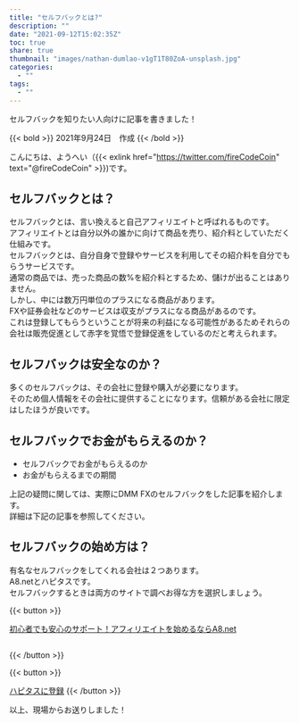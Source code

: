 ```yaml
---
title: "セルフバックとは?"
description: ""
date: "2021-09-12T15:02:35Z"
toc: true
share: true
thumbnail: "images/nathan-dumlao-v1gT1T80ZoA-unsplash.jpg"
categories:
  - ""
tags:
  - ""
---
```


セルフバックを知りたい人向けに記事を書きました！

<!--more-->

{{< bold >}}
2021年9月24日　作成
{{< /bold >}}

こんにちは、ようへい（{{< exlink href="https://twitter.com/fireCodeCoin" text="@fireCodeCoin" >}})です。

## セルフバックとは？

セルフバックとは、言い換えると自己アフィリエイトと呼ばれるものです。  
アフィリエイトとは自分以外の誰かに向けて商品を売り、紹介料としていただく仕組みです。  
セルフバックとは、自分自身で登録やサービスを利用してその紹介料を自分でもらうサービスです。    
通常の商品では、売った商品の数%を紹介料とするため、儲けが出ることはありません。  
しかし、中には数万円単位のプラスになる商品があります。  
FXや証券会社などのサービスは収支がプラスになる商品があるのです。  
これは登録してもらうということが将来の利益になる可能性があるためそれらの会社は販売促進として赤字を覚悟で登録促進をしているのだと考えられます。

## セルフバックは安全なのか？

多くのセルフバックは、その会社に登録や購入が必要になります。  
そのため個人情報をその会社に提供することになります。信頼がある会社に限定はしたほうが良いです。
  
## セルフバックでお金がもらえるのか？

- セルフバックでお金がもらえるのか
- お金がもらえるまでの期間

上記の疑問に関しては、実際にDMM FXのセルフバックをした記事を紹介します。  
詳細は下記の記事を参照してください。

## セルフバックの始め方は？  

有名なセルフバックをしてくれる会社は２つあります。  
A8.netとハピタスです。  
セルフバックするときは両方のサイトで調べお得な方を選択しましょう。


{{< button >}}

<a href="https://px.a8.net/svt/ejp?a8mat=3HG2VQ+14HO36+0K+1032Z6" rel="nofollow">初心者でも安心のサポート！アフィリエイトを始めるならA8.net</a>

<img border="0" width="1" height="1" src="https://www17.a8.net/0.gif?a8mat=3HG2VQ+14HO36+0K+1032Z6" alt="">

{{< /button >}}

{{< button >}}

<a href="https://hapitas.jp/register?i=22657924&route=pcText">ハピタスに登録</a>
{{< /button >}}

以上、現場からお送りしました！










